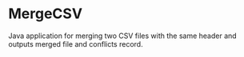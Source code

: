 # MergeCSV
Java application for merging two CSV files with the same header and outputs merged file and conflicts record.
